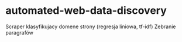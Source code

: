 # automated-web-data-discovery
Scraper klasyfikujacy domene strony (regresja liniowa, tf-idf)
Zebranie paragrafów
